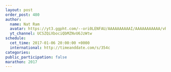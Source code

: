 ```yaml
---
layout: post
order_post: 480
author:
  name: Nat Ram
  avatar: https://yt3.ggpht.com/--ori0LENFAU/AAAAAAAAAAI/AAAAAAAAAAA/vRwbzh3eqf8/s100-c-k-no-mo-rj-c0xffffff/photo.jpg
  yt_channel: UCSZQiXbociQbMZNvU6JzWtw
schedule:
  cet_time: 2017-01-06 20:00:00 +0000
  international: http://timeanddate.com/s/354c
categories:
public_participation: false
marathon: 2017
---
```

<!--iframe width="475" height="267" src="https://www.youtube.com/embed/MISSING" frameborder="0" allowfullscreen></iframe-->
